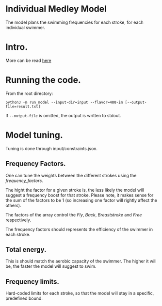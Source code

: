 # Individual Medley Model

The model plans the swimming frequencies for each stroke, for each individual swimmer.

# Intro.

More can be read [here](https://docs.google.com/presentation/d/1iGoCfobLT02ej59NM5t8jWRK_pYVPZj4yNXebp23Oyg/edit?usp=sharing)

# Running the code.

From the root directory:

```
python3 -m run_model --input-dir=input --flavor=400-im [--output-file=result.txt]
```

If `--output-file` is omitted, the output is written to stdout.

# Model tuning.

Tuning is done through input/constraints.json.

## Frequency Factors.
One can tune the weights between the different strokes using the _frequency_factors_.

The hight the factor for a given stroke is, the less likely the model will suggest a frequency boost for that stroke.
Please note, it makes sense for the sum of the factors to be 1 (so increasing one factor will rightly affect the others).

The factors of the array control the _Fly_, _Back_, _Breaststroke_ and _Free_ respectively.

The frequency factors should represents the efficiency of the swimmer in each stroke.

## Total energy.
This is should match the aerobic capacity of the swimmer.
The higher it will be, the faster the model will suggest to swim.

## Frequency limits.
Hard-coded limits for each stroke, so that the model will stay in a specific, predefined bound.
